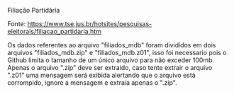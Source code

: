 Filiação Partidária

Fonte: https://www.tse.jus.br/hotsites/pesquisas-eleitorais/filiacao_partidaria.htm

Os dados referentes ao arquivo "filiados_mdb" foram divididos em dois arquivos "filiados_mdb.zip" e "filiados_mdb.z01", isso foi necessario pois o Github limita o tamanho de um único arquivo para não exceder 100mb. Apenas o arquivo ".zip" deve ser extraido, caso tente extrair o arquivo ".z01" uma mensagem será exibida alertando que o arquivo está corrompido, ignore a mensagem e extraia apenas o ".zip".